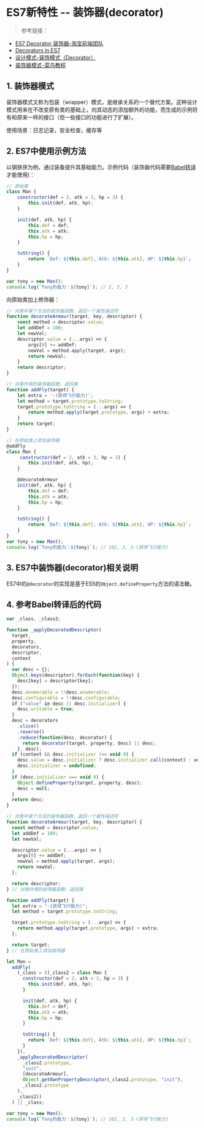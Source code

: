 # ES7新特性 -- 装饰器(decorator)

>参考链接：
- [ES7 Decorator 装饰器-淘宝前端团队](https://segmentfault.com/p/1210000009968000/read)
- [Decorators in ES7](http://www.liuhaihua.cn/archives/115548.html)
- [设计模式-装饰模式（Decorator）](https://blog.csdn.net/zhshulin/article/details/38665187)
- [装饰器模式-菜鸟教程](https://www.runoob.com/design-pattern/decorator-pattern.html)

## 1. 装饰器模式
装饰器模式又称为包装（wrapper）模式，是继承关系的一个替代方案。这种设计模式用来在不改变原有类的基础上，向其动态的添加额外的功能，而生成的示例将有和原来一样的接口（但一些接口的功能进行了扩展）。

使用场景：日志记录，安全检查，缓存等

## 2. ES7中使用示例方法
以钢铁侠为例，通过装备提升其基础能力。示例代码（装饰器代码需要[Babel转译](https://babeljs.io/repl/)才能使用)：  
```js
// 原始类
class Man {
    constructor(def = 2, atk = 3, hp = 3) {
        this.init(def, atk, hp);
    }

    init(def, atk, hp) {
        this.def = def;
        this.atk = atk;
        this.hp = hp;
    }

    toString() {
        return `Def: ${this.def}, Atk: ${this.atk}, HP: ${this.hp}`;
    }
}

var tony = new Man();
console.log(`Tony的能力：${tony}`); // 2, 3, 3
```
向原始类加上修饰器：
```js
// 对类中某个方法的装饰器函数，返回一个属性描述符
function decorateArmour(target, key, descriptor) {
    const method = descriptor.value;
    let addDef = 100;
    let newVal;
    descriptor.value = (...args) => {
        args[0] += addDef;
        newVal = method.apply(target, args);
        return newVal; 
    }
    return descriptor;
}

// 对类作用的装饰器函数，返回类
function addFly(target) {
    let extra = '-(获得飞行能力)';
    let method = target.prototype.toString;
    target.prototype.toString = (...args) => {
        return method.apply(target.prototype, args) + extra;
    }
    return target;
}

// 在原始类上添加装饰器
@addFly
class Man {
     constructor(def = 2, atk = 3, hp = 3) {
        this.init(def, atk, hp);
    }

    @decorateArmour
    init(def, atk, hp) {
        this.def = def;
        this.atk = atk;
        this.hp = hp;
    }

    toString() {
        return `Def: ${this.def}, Atk: ${this.atk}, HP: ${this.hp}`;
    }
}
var tony = new Man();
console.log(`Tony的能力：${tony}`); // 102, 3, 3-(获得飞行能力)
```

## 3. ES7中装饰器(decorator)相关说明
ES7中的`@decorator`的实现是基于ES5的`Object.defineProperty`方法的语法糖。

## 4. 参考Babel转译后的代码
```js
var _class, _class2;

function _applyDecoratedDescriptor(
  target,
  property,
  decorators,
  descriptor,
  context
) {
  var desc = {};
  Object.keys(descriptor).forEach(function(key) {
    desc[key] = descriptor[key];
  });
  desc.enumerable = !!desc.enumerable;
  desc.configurable = !!desc.configurable;
  if ("value" in desc || desc.initializer) {
    desc.writable = true;
  }
  desc = decorators
    .slice()
    .reverse()
    .reduce(function(desc, decorator) {
      return decorator(target, property, desc) || desc;
    }, desc);
  if (context && desc.initializer !== void 0) {
    desc.value = desc.initializer ? desc.initializer.call(context) : void 0;
    desc.initializer = undefined;
  }
  if (desc.initializer === void 0) {
    Object.defineProperty(target, property, desc);
    desc = null;
  }
  return desc;
}

// 对类中某个方法的装饰器函数，返回一个属性描述符
function decorateArmour(target, key, descriptor) {
  const method = descriptor.value;
  let addDef = 100;
  let newVal;

  descriptor.value = (...args) => {
    args[0] += addDef;
    newVal = method.apply(target, args);
    return newVal;
  };

  return descriptor;
} // 对类作用的装饰器函数，返回类

function addFly(target) {
  let extra = "-(获得飞行能力)";
  let method = target.prototype.toString;

  target.prototype.toString = (...args) => {
    return method.apply(target.prototype, args) + extra;
  };

  return target;
} // 在原始类上添加装饰器

let Man =
  addFly(
    (_class = ((_class2 = class Man {
      constructor(def = 2, atk = 3, hp = 3) {
        this.init(def, atk, hp);
      }

      init(def, atk, hp) {
        this.def = def;
        this.atk = atk;
        this.hp = hp;
      }

      toString() {
        return `Def: ${this.def}, Atk: ${this.atk}, HP: ${this.hp}`;
      }
    }),
    _applyDecoratedDescriptor(
      _class2.prototype,
      "init",
      [decorateArmour],
      Object.getOwnPropertyDescriptor(_class2.prototype, "init"),
      _class2.prototype
    ),
    _class2))
  ) || _class;

var tony = new Man();
console.log(`Tony的能力：${tony}`); // 102, 3, 3-(获得飞行能力)
```